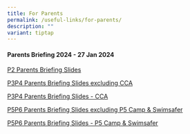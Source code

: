 ```yaml
---
title: For Parents
permalink: /useful-links/for-parents/
description: ""
variant: tiptap
---
```

<h4>Parents Briefing 2024 - 27 Jan 2024</h4>
<p><a href="/files/Parent Briefings/Updated__Final_2024_P2_Briefing_for_Parents_Hall_Full__for_website_v2.pdf" rel="noopener noreferrer nofollow" target="_blank">P2 Parents Briefing Slides</a>
</p>
<p><a href="/files/Parent Briefings/MP_Slides_25th_Jan__Collated__Full__for_website__v2.pdf" rel="noopener noreferrer nofollow" target="_blank">P3P4 Parents Briefing Slides excluding CCA</a>
</p>
<p><a href="/files/Parent Briefings/MP_Slides_25th_Jan__Collated__Full__for_website__CCAv2.pdf" rel="noopener noreferrer nofollow" target="_blank">P3P4 Parents Briefing Slides - CCA</a>
</p>
<p><a href="/files/Parent Briefings/P5_P6__2024_Parents__Briefing_Hall_Segment_Full__for_website__v2.pdf" rel="noopener noreferrer nofollow" target="_blank">P5P6 Parents Briefing Slides excluding P5 Camp &amp; Swimsafer</a>
</p>
<p><a href="/files/Parent Briefings/P5_P6__2024_Parents__Briefing_Hall_Segment_Full__for_website__PEv3.pdf" rel="noopener noreferrer nofollow" target="_blank">P5P6 Parents Briefing Slides - P5 Camp &amp; Swimsafer</a>
</p>
<p></p>
<p></p>
